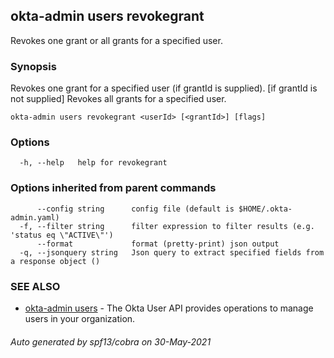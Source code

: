 ## okta-admin users revokegrant

Revokes one grant or all grants for a specified user.

### Synopsis

Revokes one grant for a specified user (if grantId is supplied).
	[if grantId is not supplied] Revokes all grants for a specified user.

```
okta-admin users revokegrant <userId> [<grantId>] [flags]
```

### Options

```
  -h, --help   help for revokegrant
```

### Options inherited from parent commands

```
      --config string      config file (default is $HOME/.okta-admin.yaml)
  -f, --filter string      filter expression to filter results (e.g. 'status eq \"ACTIVE\"')
      --format             format (pretty-print) json output
  -q, --jsonquery string   Json query to extract specified fields from a response object ()
```

### SEE ALSO

* [okta-admin users](okta-admin_users.md)	 - The Okta User API provides operations to manage users in your organization.

###### Auto generated by spf13/cobra on 30-May-2021
